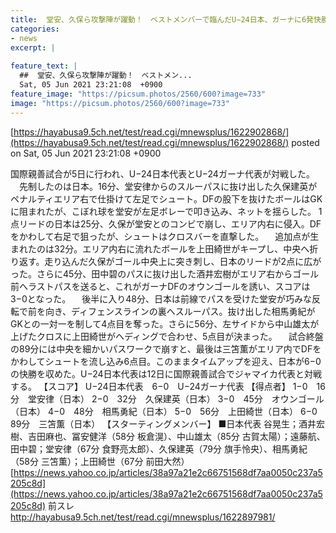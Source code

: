 ```yaml
---
title:  堂安、久保ら攻撃陣が躍動！　ベストメンバーで臨んだU−24日本、ガーナに6発快勝 ★3  
categories:
- news
excerpt: |
  
feature_text: |
  ##  堂安、久保ら攻撃陣が躍動！　ベストメン...
  Sat, 05 Jun 2021 23:21:08  +0900
feature_image: "https://picsum.photos/2560/600?image=733"
image: "https://picsum.photos/2560/600?image=733"
---
```


[https://hayabusa9.5ch.net/test/read.cgi/mnewsplus/1622902868/](https://hayabusa9.5ch.net/test/read.cgi/mnewsplus/1622902868/)
posted on Sat, 05 Jun 2021 23:21:08  +0900

<!--more-->

国際親善試合が5日に行われ、U−24日本代表とU−24ガーナ代表が対戦した。 　先制したのは日本。16分、堂安律からのスルーパスに抜け出した久保建英がペナルティエリア右で仕掛けて左足でシュート。DFの股下を抜けたボールはGKに阻まれたが、こぼれ球を堂安が左足ボレーで叩き込み、ネットを揺らした。 1点リードの日本は25分、久保が堂安とのコンビで崩し、エリア内右に侵入。DFをかわして右足で狙ったが、シュートはクロスバーを直撃した。 　追加点が生まれたのは32分。エリア内右に流れたボールを上田綺世がキープし、中央へ折り返す。走り込んだ久保がゴール中央上に突き刺し、日本のリードが2点に広がった。さらに45分、田中碧のパスに抜け出した酒井宏樹がエリア右からゴール前へラストパスを送ると、これがガーナDFのオウンゴールを誘い、スコアは3−0となった。 　後半に入り48分、日本は前線でパスを受けた堂安が巧みな反転で前を向き、ディフェンスラインの裏へスルーパス。抜け出した相馬勇紀がGKとの一対一を制して4点目を奪った。さらに56分、左サイドから中山雄太が上げたクロスに上田綺世がヘディングで合わせ、5点目が決まった。 　試合終盤の89分には中央を細かいパスワークで崩すと、最後は三笘薫がエリア内でDFをかわしてシュートを流し込み6点目。このままタイムアップを迎え、日本が6−0の快勝を収めた。U−24日本代表は12日に国際親善試合でジャマイカ代表と対戦する。 【スコア】 U−24日本代表　6−0　U−24ガーナ代表 【得点者】 1−0　16分　堂安律（日本） 2−0　32分　久保建英（日本） 3−0　45分　オウンゴール（日本） 4−0　48分　相馬勇紀（日本） 5−0　56分　上田綺世（日本） 6−0　89分　三笘薫（日本） 【スターティングメンバー】 ■日本代表 谷晃生；酒井宏樹、吉田麻也、冨安健洋（58分 板倉滉）、中山雄太（85分 古賀太陽）；遠藤航、田中碧；堂安律（67分 食野亮太郎）、久保建英（79分 旗手怜央）、相馬勇紀（58分 三笘薫）；上田綺世（67分 前田大然） [https://news.yahoo.co.jp/articles/38a97a21e2c66751568df7aa0050c237a5205c8d](https://news.yahoo.co.jp/articles/38a97a21e2c66751568df7aa0050c237a5205c8d) 前スレ http://hayabusa9.5ch.net/test/read.cgi/mnewsplus/1622897981/
